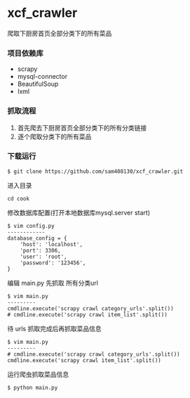 # xcf_crawler
爬取下厨房首页全部分类下的所有菜品

### 项目依赖库
* scrapy
* mysql-connector
* BeautifulSoup
* lxml

### 抓取流程
1. 首先爬去下厨房首页全部分类下的所有分类链接
2. 逐个爬取分类下的所有菜品

### 下载运行

```
$ git clone https://github.com/sam408130/xcf_crawler.git
```

进入目录
```
cd cook
```

修改数据库配置(打开本地数据库mysql.server start)

```
$ vim config.py
------------
database_config = {
    'host': 'localhost',
    'port': 3306,
    'user': 'root',
    'password': '123456',
}
```

编辑 main.py 先抓取 所有分类url

```
$ vim main.py
---------
cmdline.execute('scrapy crawl category_urls'.split())
# cmdline.execute('scrapy crawl item_list'.split())
```

待 urls 抓取完成后再抓取菜品信息

```
$ vim main.py
---------
# cmdline.execute('scrapy crawl category_urls'.split())
cmdline.execute('scrapy crawl item_list'.split())
```
运行爬虫抓取菜品信息

```
$ python main.py
```

